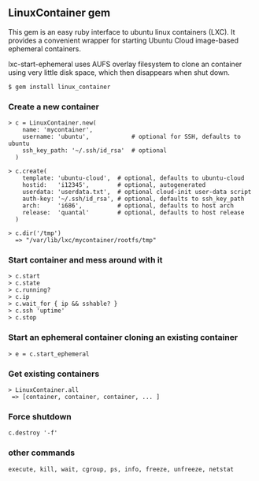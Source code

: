 ## LinuxContainer gem

This gem is an easy ruby interface to ubuntu linux containers (LXC). It
provides a convenient wrapper for starting Ubuntu Cloud image-based
ephemeral containers.

lxc-start-ephemeral uses AUFS overlay filesystem to clone an container using
very little disk space, which then disappears when shut down.

    $ gem install linux_container

### Create a new container

    > c = LinuxContainer.new(
        name: 'mycontainer',
        username: 'ubuntu',            # optional for SSH, defaults to ubuntu
        ssh_key_path: '~/.ssh/id_rsa'  # optional
      )

    > c.create(
        template: 'ubuntu-cloud',  # optional, defaults to ubuntu-cloud
        hostid:   'i12345',        # optional, autogenerated
        userdata: 'userdata.txt',  # optional cloud-init user-data script
        auth-key: '~/.ssh/id_rsa', # optional, defaults to ssh_key_path
        arch:     'i686',          # optional, defaults to host arch
        release:  'quantal'        # optional, defaults to host release
      )

    > c.dir('/tmp')
      => "/var/lib/lxc/mycontainer/rootfs/tmp"

### Start container and mess around with it

    > c.start
    > c.state
    > c.running?  
    > c.ip
    > c.wait_for { ip && sshable? }
    > c.ssh 'uptime'
    > c.stop

### Start an ephemeral container cloning an existing container

    > e = c.start_ephemeral


### Get existing containers

    > LinuxContainer.all
     => [container, container, container, ... ]

### Force shutdown

    c.destroy '-f'

### other commands

    execute, kill, wait, cgroup, ps, info, freeze, unfreeze, netstat



 
